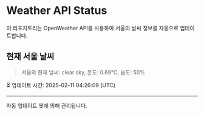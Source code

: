
# Weather API Status

이 리포지토리는 OpenWeather API를 사용하여 서울의 날씨 정보를 자동으로 업데이트합니다.

## 현재 서울 날씨
> 서울의 현재 날씨: clear sky, 온도: 0.69°C, 습도: 50%

⏳ 업데이트 시간: 2025-02-11 04:26:09 (UTC)

---
자동 업데이트 봇에 의해 관리됩니다.
